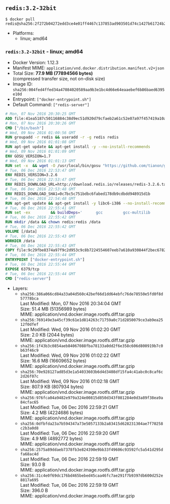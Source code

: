 ## `redis:3.2-32bit`

```console
$ docker pull redis@sha256:2f272b04272edd3ce4e01ff4467c137853ad903501d74c1427b61724b2252eba
```

-	Platforms:
	-	linux; amd64

### `redis:3.2-32bit` - linux; amd64

-	Docker Version: 1.12.3
-	Manifest MIME: `application/vnd.docker.distribution.manifest.v2+json`
-	Total Size: **77.9 MB (77894566 bytes)**  
	(compressed transfer size, not on-disk size)
-	Image ID: `sha256:004fed4ffed34a47084020589aa9b3e1bc4d66e64eaaebef6b86baed6395e10d`
-	Entrypoint: `["docker-entrypoint.sh"]`
-	Default Command: `["redis-server"]`

```dockerfile
# Mon, 07 Nov 2016 20:30:25 GMT
ADD file:41ea5187c50116884c38d9ec51d920d79cfaeb2a61c52e07a97f457419a10a4f in / 
# Mon, 07 Nov 2016 20:30:26 GMT
CMD ["/bin/bash"]
# Wed, 09 Nov 2016 01:00:56 GMT
RUN groupadd -r redis && useradd -r -g redis redis
# Wed, 09 Nov 2016 01:01:08 GMT
RUN apt-get update && apt-get install -y --no-install-recommends 		ca-certificates 		wget 	&& rm -rf /var/lib/apt/lists/*
# Wed, 09 Nov 2016 01:01:09 GMT
ENV GOSU_VERSION=1.7
# Wed, 09 Nov 2016 01:01:13 GMT
RUN set -x 	&& wget -O /usr/local/bin/gosu "https://github.com/tianon/gosu/releases/download/$GOSU_VERSION/gosu-$(dpkg --print-architecture)" 	&& wget -O /usr/local/bin/gosu.asc "https://github.com/tianon/gosu/releases/download/$GOSU_VERSION/gosu-$(dpkg --print-architecture).asc" 	&& export GNUPGHOME="$(mktemp -d)" 	&& gpg --keyserver ha.pool.sks-keyservers.net --recv-keys B42F6819007F00F88E364FD4036A9C25BF357DD4 	&& gpg --batch --verify /usr/local/bin/gosu.asc /usr/local/bin/gosu 	&& rm -r "$GNUPGHOME" /usr/local/bin/gosu.asc 	&& chmod +x /usr/local/bin/gosu 	&& gosu nobody true
# Tue, 06 Dec 2016 22:53:47 GMT
ENV REDIS_VERSION=3.2.6
# Tue, 06 Dec 2016 22:53:47 GMT
ENV REDIS_DOWNLOAD_URL=http://download.redis.io/releases/redis-3.2.6.tar.gz
# Tue, 06 Dec 2016 22:53:48 GMT
ENV REDIS_DOWNLOAD_SHA1=0c7bc5c751bdbc6fabed178db9cdbdd948915d1b
# Tue, 06 Dec 2016 22:54:48 GMT
RUN apt-get update && apt-get install -y libc6-i386 --no-install-recommends && rm -rf /var/lib/apt/lists/*
# Tue, 06 Dec 2016 22:55:41 GMT
RUN set -ex 		&& buildDeps=' 		gcc 		gcc-multilib 		libc6-dev-i386 		make 	' 	&& apt-get update 	&& apt-get install -y $buildDeps --no-install-recommends 	&& rm -rf /var/lib/apt/lists/* 		&& wget -O redis.tar.gz "$REDIS_DOWNLOAD_URL" 	&& echo "$REDIS_DOWNLOAD_SHA1 *redis.tar.gz" | sha1sum -c - 	&& mkdir -p /usr/src/redis 	&& tar -xzf redis.tar.gz -C /usr/src/redis --strip-components=1 	&& rm redis.tar.gz 		&& grep -q '^#define CONFIG_DEFAULT_PROTECTED_MODE 1$' /usr/src/redis/src/server.h 	&& sed -ri 's!^(#define CONFIG_DEFAULT_PROTECTED_MODE) 1$!\1 0!' /usr/src/redis/src/server.h 	&& grep -q '^#define CONFIG_DEFAULT_PROTECTED_MODE 0$' /usr/src/redis/src/server.h 		&& make -C /usr/src/redis 32bit 	&& make -C /usr/src/redis install 		&& rm -r /usr/src/redis 		&& apt-get purge -y --auto-remove $buildDeps
# Tue, 06 Dec 2016 22:55:42 GMT
RUN mkdir /data && chown redis:redis /data
# Tue, 06 Dec 2016 22:55:42 GMT
VOLUME [/data]
# Tue, 06 Dec 2016 22:55:43 GMT
WORKDIR /data
# Tue, 06 Dec 2016 22:55:43 GMT
COPY file:9c29fbe8374a97f9c2d953c9c8b7224554607eeb7a610a930844f2bec678265c in /usr/local/bin/ 
# Tue, 06 Dec 2016 22:55:44 GMT
ENTRYPOINT ["docker-entrypoint.sh"]
# Tue, 06 Dec 2016 22:55:44 GMT
EXPOSE 6379/tcp
# Tue, 06 Dec 2016 22:55:44 GMT
CMD ["redis-server"]
```

-	Layers:
	-	`sha256:386a066cd84a33a04d560c42bef66d1dd64ebfc76de78550e5fd0f8d57778bca`  
		Last Modified: Mon, 07 Nov 2016 20:34:04 GMT  
		Size: 51.4 MB (51356989 bytes)  
		MIME: application/vnd.docker.image.rootfs.diff.tar.gzip
	-	`sha256:769149e3a45cf39c61e1d814263c71759a0c71d2850079ce3ab9ea2512f0dfef`  
		Last Modified: Wed, 09 Nov 2016 01:02:20 GMT  
		Size: 2.0 KB (2044 bytes)  
		MIME: application/vnd.docker.image.rootfs.diff.tar.gzip
	-	`sha256:1f43b3c0854aeb84067088fba78133a0dd2f6e358c606d800919b7c0b63f46c9`  
		Last Modified: Wed, 09 Nov 2016 01:02:22 GMT  
		Size: 16.6 MB (16609652 bytes)  
		MIME: application/vnd.docker.image.rootfs.diff.tar.gzip
	-	`sha256:70e928127ad85d3e1a54033603b6d4d3408df15fa4c41abc0c8caf6c2d26f07c`  
		Last Modified: Wed, 09 Nov 2016 01:02:18 GMT  
		Size: 807.9 KB (807934 bytes)  
		MIME: application/vnd.docker.image.rootfs.diff.tar.gzip
	-	`sha256:976fca04a9482e979a324e00815d850d343f081284e0d3a89f38ea9a84cfac65`  
		Last Modified: Tue, 06 Dec 2016 22:59:21 GMT  
		Size: 4.2 MB (4224686 bytes)  
		MIME: application/vnd.docker.image.rootfs.diff.tar.gzip
	-	`sha256:0dfbfda23a7b594347a73e5057133b2a83415d628231304ae7f70258c2b3a0d8`  
		Last Modified: Tue, 06 Dec 2016 22:59:20 GMT  
		Size: 4.9 MB (4892772 bytes)  
		MIME: application/vnd.docker.image.rootfs.diff.tar.gzip
	-	`sha256:2575a89ddaeb7378fb3e824390e9bb33f49606c93592fc5a541d295dfa68ac4d`  
		Last Modified: Tue, 06 Dec 2016 22:59:19 GMT  
		Size: 93.0 B  
		MIME: application/vnd.docker.image.rootfs.diff.tar.gzip
	-	`sha256:31c4e0f69dc176bd465bebed45caa46fc7ae291f7b9397db600d252e8817a695`  
		Last Modified: Tue, 06 Dec 2016 22:59:19 GMT  
		Size: 396.0 B  
		MIME: application/vnd.docker.image.rootfs.diff.tar.gzip
